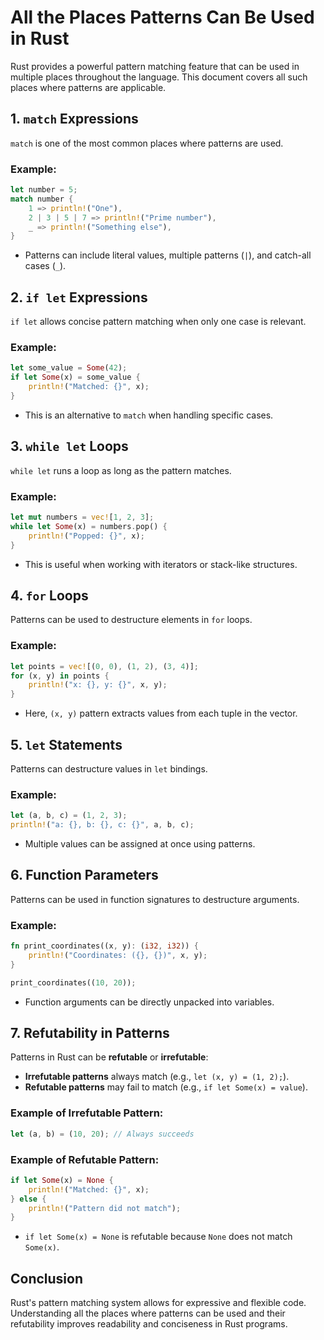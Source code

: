 # All the Places Patterns Can Be Used in Rust

Rust provides a powerful pattern matching feature that can be used in multiple places throughout the language. This document covers all such places where patterns are applicable.

## 1. `match` Expressions

`match` is one of the most common places where patterns are used.

### Example:
```rust
let number = 5;
match number {
    1 => println!("One"),
    2 | 3 | 5 | 7 => println!("Prime number"),
    _ => println!("Something else"),
}
```

- Patterns can include literal values, multiple patterns (`|`), and catch-all cases (`_`).

## 2. `if let` Expressions

`if let` allows concise pattern matching when only one case is relevant.

### Example:
```rust
let some_value = Some(42);
if let Some(x) = some_value {
    println!("Matched: {}", x);
}
```

- This is an alternative to `match` when handling specific cases.

## 3. `while let` Loops

`while let` runs a loop as long as the pattern matches.

### Example:
```rust
let mut numbers = vec![1, 2, 3];
while let Some(x) = numbers.pop() {
    println!("Popped: {}", x);
}
```

- This is useful when working with iterators or stack-like structures.

## 4. `for` Loops

Patterns can be used to destructure elements in `for` loops.

### Example:
```rust
let points = vec![(0, 0), (1, 2), (3, 4)];
for (x, y) in points {
    println!("x: {}, y: {}", x, y);
}
```

- Here, `(x, y)` pattern extracts values from each tuple in the vector.

## 5. `let` Statements

Patterns can destructure values in `let` bindings.

### Example:
```rust
let (a, b, c) = (1, 2, 3);
println!("a: {}, b: {}, c: {}", a, b, c);
```

- Multiple values can be assigned at once using patterns.

## 6. Function Parameters

Patterns can be used in function signatures to destructure arguments.

### Example:
```rust
fn print_coordinates((x, y): (i32, i32)) {
    println!("Coordinates: ({}, {})", x, y);
}

print_coordinates((10, 20));
```

- Function arguments can be directly unpacked into variables.

## 7. Refutability in Patterns

Patterns in Rust can be **refutable** or **irrefutable**:

- **Irrefutable patterns** always match (e.g., `let (x, y) = (1, 2);`).
- **Refutable patterns** may fail to match (e.g., `if let Some(x) = value`).

### Example of Irrefutable Pattern:
```rust
let (a, b) = (10, 20); // Always succeeds
```

### Example of Refutable Pattern:
```rust
if let Some(x) = None {
    println!("Matched: {}", x);
} else {
    println!("Pattern did not match");
}
```

- `if let Some(x) = None` is refutable because `None` does not match `Some(x)`.

## Conclusion

Rust's pattern matching system allows for expressive and flexible code. Understanding all the places where patterns can be used and their refutability improves readability and conciseness in Rust programs.